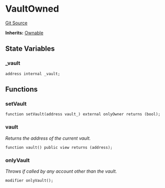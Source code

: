 # VaultOwned
[Git Source](https://github.com/KlimaDAO/klimadao-solidity/blob/b4fb0f4685d5fe4c80ffc162389dfe0abdfe9f39/src/protocol/tokens/regular/KlimaToken.sol)

**Inherits:**
[Ownable](/src/protocol/staking/utils/KlimaTreasury.sol/contract.Ownable.md)


## State Variables
### _vault

```solidity
address internal _vault;
```


## Functions
### setVault


```solidity
function setVault(address vault_) external onlyOwner returns (bool);
```

### vault

*Returns the address of the current vault.*


```solidity
function vault() public view returns (address);
```

### onlyVault

*Throws if called by any account other than the vault.*


```solidity
modifier onlyVault();
```

